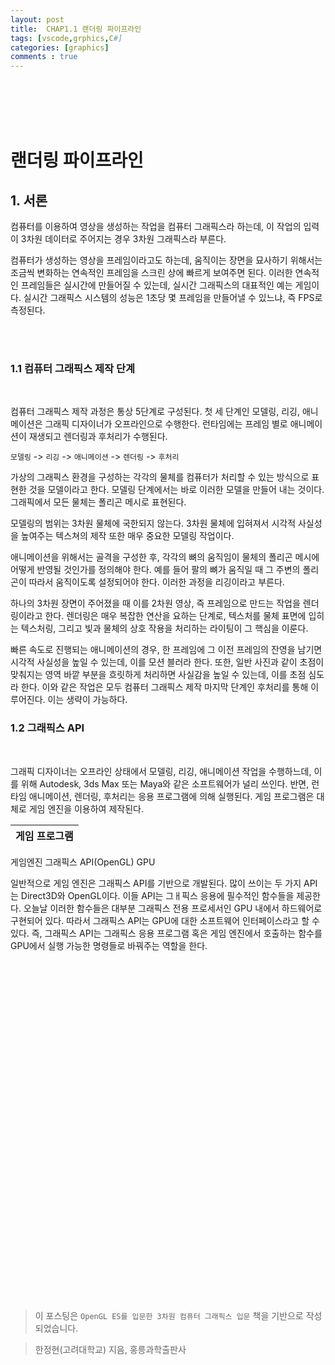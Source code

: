 ```yaml
---
layout: post
title:  CHAP1.1 랜더링 파이프라인
tags: [vscode,grphics,C#]
categories: [graphics]
comments : true
---
```

<br>
<br>
<br>
<br>

# 랜더링 파이프라인

## 1. 서론

컴퓨터를 이용하여 영상을 생성하는 작업을 컴퓨터 그래픽스라 하는데, 이 작업의 입력이 3차원 데이터로 주어지는 경우 3차원 그래픽스라 부른다. 

컴퓨터가 생성하는 영상을 프레임이라고도 하는데, 움직이는 장면을 묘사하기 위해서는 조금씩 변화하는 연속적인 프레임을 스크린 상에 빠르게 보여주면 된다. 이러한 연속적인 프레임들은 실시간에 만들어질 수 있는데, 실시간 그래픽스의 대표적인 예는 게임이다. 실시간 그래픽스 시스템의 성능은 1초당 몇 프레임을 만들어낼 수 있느냐, 즉 FPS로 측정된다. 

<br>
<br>

### 1.1 컴퓨터 그래픽스 제작 단계

<br>

컴퓨터 그래픽스 제작 과정은 통상 5단계로 구성된다. 첫 세 단계인 모델링, 리깅, 애니메이션은 그래픽 디자이너가 오프라인으로 수행한다. 런타임에는 프레임 별로 애니메이션이 재생되고 렌더링과 후처리가 수행된다. 

`모델링` -> `리깅` -> `애니메이션` -> `렌더링` -> `후처리`

가상의 그래픽스 환경을 구성하는 각각의 물체를 컴퓨터가 처리할 수 있는 방식으로 표현한 것을 모델이라고 한다. 모델링 단계에서는 바로 이러한 모델을 만들어 내는 것이다. 그래픽에서 모든 물체는 폴리곤 메시로 표현된다.

모델링의 범위는 3차원 물체에 국한되지 않는다. 3차원 물체에 입혀져서 시각적 사실성을 높여주는 텍스쳐의 제작 또한 매우 중요한 모델링 작업이다.

애니메이션을 위해서는 골격을 구성한 후, 각각의 뼈의 움직임이 물체의 폴리곤 메시에 어떻게 반영될 것인가를 정의해야 한다. 예를 들어 팔의 뼈가 움직일 때 그 주변의 폴리곤이 따라서 움직이도록 설정되어야 한다. 이러한 과정을 리깅이라고 부른다. 

하나의 3차원 장면이 주어졌을 때 이를 2차원 영상, 즉 프레임으로 만드는 작업을 렌더링이라고 한다. 렌더링은 매우 복잡한 연산을 요하는 단계로, 텍스처를 물체 표면에 입히는 텍스처링, 그리고 빛과 물체의 상호 작용을 처리하는 라이팅이 그 핵심을 이룬다. 

빠른 속도로 진행되는 애니메이션의 경우, 한 프레임에 그 이전 프레임의 잔영을 남기면 시각적 사실성을 높일 수 있는데, 이를 모션 블러라 한다. 또한, 일반 사진과 같이 초점이 맞춰지는 영역 바깥 부분을 흐릿하게 처리하면 사실감을 높일 수 있는데, 이를 초점 심도라 한다. 이와 같은 작업은 모두 컴퓨터 그래픽스 제작 마지막 단계인 후처리를 통해 이루어진다. 이는 생략이 가능하다.

### 1.2 그래픽스 API

<BR>

그래픽 디자이너는 오프라인 상태에서 모델링, 리깅, 애니메이션 작업을 수행하느데, 이를 위해 Autodesk, 3ds Max 또는 Maya와 같은 소프트웨어가 널리 쓰인다. 반면, 런타임 애니메이션, 렌더링, 후처리는 응용 프로그램에 의해 실행된다. 게임 프로그램은 대체로 게임 엔진을 이용하여 제작된다. 

|게임 프로그램|
|-|
게임엔진
그래픽스 API(OpenGL)
GPU

일반적으로 게임 엔진은 그래픽스 API를 기반으로 개발된다. 많이 쓰이는 두 가지 API는 Direct3D와 OpenGL이다. 이들 API는 그ㅐ픽스 응용에 필수적인 함수들을 제공한다. 오늘날 이러한 함수들은 대부분 그래픽스 전용 프로세서인 GPU 내에서 하드웨어로 구현되어 있다. 따라서 그래픽스 API는 GPU에 대한 소프트웨어 인터페이스라고 할 수 있다. 즉, 그래픽스 API는 그래픽스 응용 프로그램 혹은 게임 엔진에서 호출하는 함수를 GPU에서 실행 가능한 명령들로 바꿔주는 역할을 한다. 

<BR>
<BR>





<BR>
<BR>
<BR>
<BR>
<BR>
<BR>
<BR>
<BR>
<BR>
<BR>
<BR>
<BR>
<BR>
<BR>
<BR>
<BR>
<BR>
<BR>
<BR>
<BR>
<BR>
<BR>
<BR>
<BR>
<BR>
<BR>

<BR>
<BR><BR>
<BR>


>이 포스팅은 `OpenGL ES를 입문한 3차원 컴퓨터 그래픽스 입문` 책을 기반으로 작성되었습니다.

>한정현(고려대학교) 지음, 홍릉과학출판사 